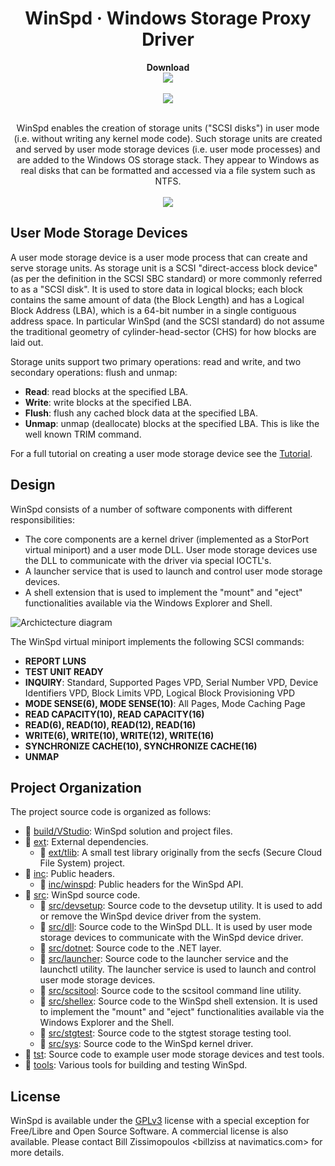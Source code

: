 <h1 align="center">
    WinSpd &middot; Windows Storage Proxy Driver
</h1>

<p align="center">
    <b>Download</b><br>
    <a href="https://github.com/billziss-gh/winspd/releases">
        <img src="https://img.shields.io/github/release/billziss-gh/winspd/all.svg?label=latest&colorB=e52e4b&style=for-the-badge"/>
    </a>
    <br/>
    <br/>
    <a href="https://ci.appveyor.com/project/billziss-gh/winspd">
        <img src="https://img.shields.io/appveyor/ci/billziss-gh/winspd.svg"/>
    </a>
    <br/>
    <br/>
</p>

<p align="center">
    WinSpd enables the creation of storage units ("SCSI disks") in user mode (i.e. without writing any kernel mode code). Such storage units are created and served by user mode storage devices (i.e. user mode processes) and are added to the Windows OS storage stack. They appear to Windows as real disks that can be formatted and accessed via a file system such as NTFS.
    <br/>
    <br/>
    <img src="doc/cap.gif"/>
</p>

## User Mode Storage Devices

A user mode storage device is a user mode process that can create and serve storage units. As storage unit is a SCSI "direct-access block device" (as per the definition in the SCSI SBC standard) or more commonly referred to as a "SCSI disk". It is used to store data in logical blocks; each block contains the same amount of data (the Block Length) and has a Logical Block Address (LBA), which is a 64-bit number in a single contiguous address space. In particular WinSpd (and the SCSI standard) do not assume the traditional geometry of cylinder-head-sector (CHS) for how blocks are laid out.

Storage units support two primary operations: read and write, and two secondary operations: flush and unmap:

- **Read**: read blocks at the specified LBA.
- **Write**: write blocks at the specified LBA.
- **Flush**: flush any cached block data at the specified LBA.
- **Unmap**: unmap (deallocate) blocks at the specified LBA. This is like the well known TRIM command.

For a full tutorial on creating a user mode storage device see the [Tutorial](doc/WinSpd-Tutorial.asciidoc).

## Design

WinSpd consists of a number of software components with different responsibilities:

- The core components are a kernel driver (implemented as a StorPort virtual miniport) and a user
  mode DLL. User mode storage devices use the DLL to communicate with the driver via special
  IOCTL's.
- A launcher service that is used to launch and control user mode storage devices.
- A shell extension that is used to implement the "mount" and "eject" functionalities available via
  the Windows Explorer and Shell.

![Archictecture diagram](doc/architecture.png)

The WinSpd virtual miniport implements the following SCSI commands:

- **REPORT LUNS**
- **TEST UNIT READY**
- **INQUIRY**: Standard, Supported Pages VPD, Serial Number VPD, Device Identifiers VPD, Block Limits VPD, Logical Block Provisioning VPD
- **MODE SENSE(6), MODE SENSE(10)**: All Pages, Mode Caching Page
- **READ CAPACITY(10), READ CAPACITY(16)**
- **READ(6), READ(10), READ(12), READ(16)**
- **WRITE(6), WRITE(10), WRITE(12), WRITE(16)**
- **SYNCHRONIZE CACHE(10), SYNCHRONIZE CACHE(16)**
- **UNMAP**

## Project Organization

The project source code is organized as follows:

* :file_folder: [build/VStudio](build/VStudio): WinSpd solution and project files.
* :file_folder: [ext](ext): External dependencies.
    * :file_folder: [ext/tlib](ext/tlib): A small test library originally from the secfs (Secure Cloud File System) project.
* :file_folder: [inc](inc): Public headers.
    * :file_folder: [inc/winspd](inc/winspd): Public headers for the WinSpd API.
* :file_folder: [src](src): WinSpd source code.
    * :file_folder: [src/devsetup](src/devsetup): Source code to the devsetup utility. It is used
      to add or remove the WinSpd device driver from the system.
    * :file_folder: [src/dll](src/dll): Source code to the WinSpd DLL. It is used by user mode
      storage devices to communicate with the WinSpd device driver.
    * :file_folder: [src/dotnet](src/dotnet): Source code to the .NET layer.
    * :file_folder: [src/launcher](src/launcher): Source code to the launcher service and the
      launchctl utility. The launcher service is used to launch and control user mode storage devices.
    * :file_folder: [src/scsitool](src/scsitool): Source code to the scsitool command line utility.
    * :file_folder: [src/shellex](src/shellex): Source code to the WinSpd shell extension. It is
      used to implement the "mount" and "eject" functionalities available via the Windows Explorer
      and the Shell.
    * :file_folder: [src/stgtest](src/stgtest): Source code to the stgtest storage testing tool.
    * :file_folder: [src/sys](src/sys): Source code to the WinSpd kernel driver.
* :file_folder: [tst](tst): Source code to example user mode storage devices and test tools.
* :file_folder: [tools](tools): Various tools for building and testing WinSpd.

## License

WinSpd is available under the [GPLv3](License.txt) license with a special exception for Free/Libre and Open Source Software. A commercial license is also available. Please contact Bill Zissimopoulos \<billziss at navimatics.com> for more details.
